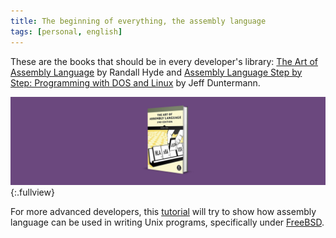 ```yaml
---
title: The beginning of everything, the assembly language
tags: [personal, english]
---
```

These are the books that should be in every developer's library: [The Art of Assembly Language](http://www.amazon.com/exec/obidos/tg/detail/-/1886411972/ref=pd_sim_books_1/103-7435513-2805404?v=glance&s=books) by Randall Hyde and [Assembly Language Step by Step: Programming with DOS and Linux](http://www.amazon.com/exec/obidos/tg/detail/-/0471375233/ref=ase_whizkidtechnomag/103-7435513-2805404?v=glance&s=books) by Jeff Duntermann.  

![The Art of Assembly Language](/img/art-assembly-3dcover.jpg){:.fullview}

For more advanced developers, this [tutorial](http://www.int80h.org) will try to show how assembly language can be used in writing Unix programs, specifically under [FreeBSD](http://www.freebsd.org). 


